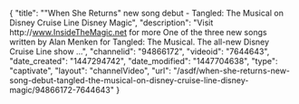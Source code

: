 {
    "title": "\"When She Returns\" new song debut - Tangled: The Musical on Disney Cruise Line Disney Magic",
    "description": "Visit http:\/\/www.InsideTheMagic.net for more One of the three new songs written by Alan Menken for Tangled: The Musical. The all-new Disney Cruise Line show ...",
    "channelid": "94866172",
    "videoid": "7644643",
    "date_created": "1447294742",
    "date_modified": "1447704638",
    "type": "captivate",
    "layout": "channelVideo",
    "url": "\/asdf\/when-she-returns-new-song-debut-tangled-the-musical-on-disney-cruise-line-disney-magic\/94866172-7644643"
}